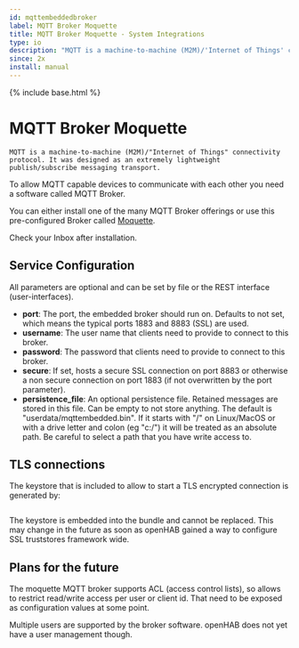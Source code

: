```yaml
---
id: mqttembeddedbroker
label: MQTT Broker Moquette
title: MQTT Broker Moquette - System Integrations
type: io
description: "MQTT is a machine-to-machine (M2M)/'Internet of Things' connectivity protocol. It was designed as an extremely lightweight publish/subscribe messaging transport."
since: 2x
install: manual
---
```


<!-- Attention authors: Do not edit directly. Please add your changes to the appropriate source repository -->

{% include base.html %}

# MQTT Broker Moquette

    MQTT is a machine-to-machine (M2M)/"Internet of Things" connectivity protocol. It was designed as an extremely lightweight publish/subscribe messaging transport.

To allow MQTT capable devices to communicate with each other you need a software called MQTT Broker.

You can either install one of the many MQTT Broker offerings or use this pre-configured Broker called [Moquette](https://github.com/andsel/moquette).

Check your Inbox after installation.

## Service Configuration

All parameters are optional and can be set by file or the REST interface (user-interfaces).

* __port__: The port, the embedded broker should run on. Defaults to not set, which means the typical ports 1883 and 8883 (SSL) are used.
* __username__: The user name that clients need to provide to connect to this broker.
* __password__: The password that clients need to provide to connect to this broker.
* __secure__: If set, hosts a secure SSL connection on port 8883 or otherwise a non secure connection on port 1883 (if not overwritten by the port parameter).
* __persistence_file__: An optional persistence file. Retained messages are stored in this file. Can be empty to not store anything. The default is "userdata/mqttembedded.bin". If it starts with "/" on Linux/MacOS or with a drive letter and colon (eg "c:/") it will be treated as an absolute path. Be careful to select a path that you have write access to.

## TLS connections

The keystore that is included to allow to start a TLS encrypted connection is generated by:

```keytool -genkey -v -keystore serverkeystore.keystore -alias main -keyalg RSA -keysize 2048 -validity 100000 -deststoretype pkcs12
```

The keystore is embedded into the bundle and cannot be replaced. This may change in the future as soon as openHAB
gained a way to configure SSL truststores framework wide.

## Plans for the future

The moquette MQTT broker supports ACL (access control lists), so allows to restrict read/write access per user or
client id. That need to be exposed as configuration values at some point.

Multiple users are supported by the broker software. openHAB does not yet have a user management though.
